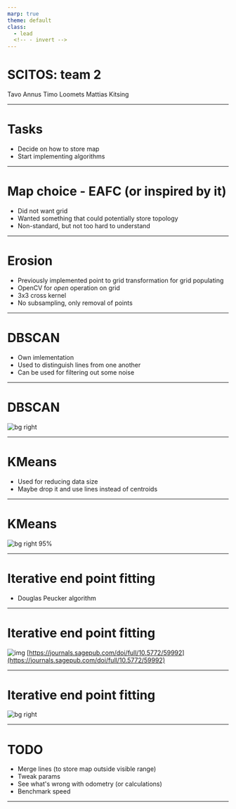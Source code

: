 ```yaml
---
marp: true
theme: default
class:
  - lead
  <!-- - invert -->
---
```


# SCITOS: team 2

Tavo Annus
Timo Loomets
Mattias Kitsing

---

# Tasks

- Decide on how to store map
- Start implementing algorithms

---

# Map choice - EAFC (or inspired by it)
- Did not want grid
- Wanted something that could potentially store topology
- Non-standard, but not too hard to understand

---

# Erosion

- Previously implemented point to grid transformation for grid populating
- OpenCV for _open_ operation on grid
- 3x3 cross kernel
- No subsampling, only removal of points

---

# DBSCAN

- Own imlementation
- Used to distinguish lines from one another
- Can be used for filtering out some noise

---

# DBSCAN
![bg right](./fig/dbscan.png)

---

# KMeans

- Used for reducing data size
- Maybe drop it and use lines instead of centroids

---

# KMeans
![bg right 95%](./fig/kmeans.png)

---

# Iterative end point fitting
- Douglas Peucker algorithm

--- 

# Iterative end point fitting
![img](https://journals.sagepub.com/na101/home/literatum/publisher/sage/journals/content/arxa/2015/arxa_12_3/59992/20161205/images/medium/10.5772_59992-fig6.gif)
[https://journals.sagepub.com/doi/full/10.5772/59992](https://journals.sagepub.com/doi/full/10.5772/59992)

---

# Iterative end point fitting

![bg right](./fig/iepf.png)


---

# TODO
- Merge lines (to store map outside visible range)
- Tweak params
- See what's wrong with odometry (or calculations)
- Benchmark speed

---


